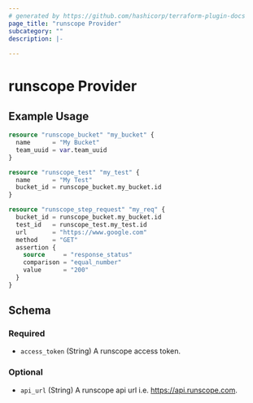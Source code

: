 ```yaml
---
# generated by https://github.com/hashicorp/terraform-plugin-docs
page_title: "runscope Provider"
subcategory: ""
description: |-
  
---
```


# runscope Provider



## Example Usage

```terraform
resource "runscope_bucket" "my_bucket" {
  name      = "My Bucket"
  team_uuid = var.team_uuid
}

resource "runscope_test" "my_test" {
  name      = "My Test"
  bucket_id = runscope_bucket.my_bucket.id
}

resource "runscope_step_request" "my_req" {
  bucket_id = runscope_bucket.my_bucket.id
  test_id   = runscope_test.my_test.id
  url       = "https://www.google.com"
  method    = "GET"
  assertion {
    source     = "response_status"
    comparison = "equal_number"
    value      = "200"
  }
}
```

<!-- schema generated by tfplugindocs -->
## Schema

### Required

- `access_token` (String) A runscope access token.

### Optional

- `api_url` (String) A runscope api url i.e. https://api.runscope.com.
